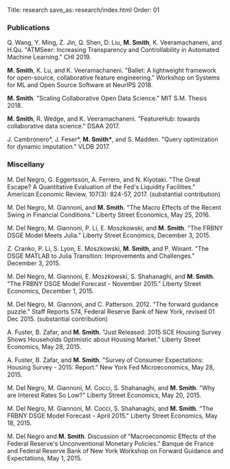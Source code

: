 Title: research
save_as: research/index.html
Order: 01

### Publications

Q. Wang, Y. Ming, Z. Jin, Q. Shen, D. Liu, __M. Smith__, K. Veeramachaneni, and H.Qu.
    "ATMSeer: Increasing Transparency and Controllability in Automated Machine Learning."
    CHI 2019.
    <a target="_blank" href="https://arxiv.org/abs/1902.05009"><i class="fa fa-file-pdf-o fa-1"></i></a>

__M. Smith__, K. Lu, and K. Veeramachaneni.
    "Ballet: A lightweight framework for open-source, collaborative feature engineering."
    Workshop on Systems for ML and Open Source Software at NeurIPS 2018.
    <a target="_blank" href="http://learningsys.org/nips18/assets/papers/15CameraReadySubmissionneurips_sysml_2018-8.pdf"><i class="fa fa-file-pdf-o fa-1" aria-hidden="true"></i></a>
    <a target="_blank" href="{filename}/files/smith2018ballet.bib"><i class="fa fa-quote-right fa-1" aria-hidden="true"></i></a>

__M. Smith__.
    "Scaling Collaborative Open Data Science."
    MIT S.M. Thesis 2018.
    <a target="_blank" href="https://dspace.mit.edu/handle/1721.1/117819"><i class="fa fa-link fa-1" aria-hidden="true"></i></a>
    <a target="_blank" href="{filename}/files/Micah J Smith SM Thesis.pdf"><i class="fa fa-file-pdf-o fa-1" aria-hidden="true"></i></a>
    <a target="_blank" href="{filename}/files/smith2018scaling.bib"><i class="fa fa-quote-right fa-1" aria-hidden="true"></i></a>

__M. Smith__, R. Wedge, and K. Veeramachaneni.
    "FeatureHub: towards collaborative data science."
    DSAA 2017.
    <a target="_blank" href="{filename}/files/featurehub-smith.pdf"><i class="fa fa-file-pdf-o fa-1" aria-hidden="true"></i></a>
    <a target="_blank" href="{filename}/files/smith2017feature.bib"><i class="fa fa-quote-right fa-1" aria-hidden="true"></i></a>
    <a target="_blank" href="{filename}/files/featurehub-dsaa-presentation-oct-2017.pdf"><i class="fa fa-film fa-1" aria-hidden="true"></i></a>

J. Cambronero\*, J. Feser\*, __M. Smith\*__, and S. Madden.
    "Query optimization for dynamic imputation."
    VLDB 2017.
    <a target="_blank" href="http://www.vldb.org/pvldb/vol10/p1310-feser.pdf"><i class="fa fa-file-pdf-o fa-1" aria-hidden="true"></i></a>
    <a target="_blank" href="{filename}/files/cambronero2017query.bib"><i class="fa fa-quote-right fa-1" aria-hidden="true"></i></a>

### Miscellany

M. Del Negro, G. Eggertsson, A. Ferrero, and N. Kiyotaki. "The Great
    Escape? A Quantitative Evaluation of the Fed's Liquidity Facilities." American Economic
    Review, 107(3): 824-57, 2017.
    (substantial contribution)
    <a target="_blank" href="https://www.aeaweb.org/articles?id=10.1257/aer.20121660"><i class="fa fa-link fa-1" aria-hidden="true"></i></a>

M. Del Negro, M. Giannoni, and __M. Smith__. "The Macro Effects of the Recent Swing in
    Financial Conditions." Liberty Street Economics, May 25, 2016.
    <a target="_blank" href="http://libertystreeteconomics.newyorkfed.org/2016/05/the-macro-effects-of-the-recent-swing-in-financial-conditions.html"><i class="fa fa-link fa-1" aria-hidden="true"></i></a>

M. Del Negro, M. Giannoni, P. Li, E. Moszkowski, and __M. Smith__. "The FRBNY DSGE Model
    Meets Julia." Liberty Street Economics, December 3, 2015.
    <a target="_blank" href="http://libertystreeteconomics.newyorkfed.org/2015/12/the-frbny-dsge-model-meets-julia.html"><i class="fa fa-link fa-1" aria-hidden="true"></i></a>

Z. Cranko, P. Li, S. Lyon, E. Moszkowski, __M. Smith__, and P. Winant. "The DSGE MATLAB to
    Julia Transition: Improvements and Challenges." December 3, 2015.
    <a target="_blank" href="https://github.com/FRBNY-DSGE/DSGE.jl/blob/v0.1.0/doc/MatlabToJuliaTransition.md"><i class="fa fa-link fa-1" aria-hidden="true"></i></a>

M. Del Negro, M. Giannoni, E. Moszkowski, S. Shahanaghi, and __M. Smith__. "The FRBNY DSGE
    Model Forecast - November 2015." Liberty Street Economics, December 1, 2015.
    <a target="_blank" href="http://libertystreeteconomics.newyorkfed.org/2015/12/the-frbny-dsge-model-forecastnovember-2015.html"><i class="fa fa-link fa-1" aria-hidden="true"></i></a>

M. Del Negro, M. Giannoni, and C. Patterson. 2012.  "The forward guidance
    puzzle." Staff Reports 574, Federal Reserve Bank of New York, revised 01 Dec 2015.
    (substantial contribution)
    <a target="_blank" href="https://www.newyorkfed.org/medialibrary/media/research/staff_reports/sr574.html"><i class="fa fa-file-pdf-o fa-1" area-hidden="true"></i></a>

A. Fuster, B. Zafar, and __M. Smith__. "Just Released: 2015 SCE Housing Survey Shows
    Households Optimistic about Housing Market." Liberty Street Economics, May 28, 2015.
    <a target="_blank" href="http://libertystreeteconomics.newyorkfed.org/2015/05/just-released-2015-sce-housing-survey-shows-households-optimistic-about-housing-market.html"><i class="fa fa-link fa-1" aria-hidden="true"></i></a>

A. Fuster, B. Zafar, and __M. Smith__. "Survey of Consumer Expectations: Housing Survey -
    2015: Report." New York Fed Microeconomics, May 28, 2015.
    <a target="_blank" href="https://www.newyorkfed.org/medialibrary/interactives/sce/sce/downloads/data/2015-SCE-Housing-Survey.pdf"><i class="fa fa-link fa-1" aria-hidden="true"></i></a>

M. Del Negro, M. Giannoni, M. Cocci, S. Shahanaghi, and __M. Smith__. "Why are Interest
    Rates So Low?" Liberty Street Economics, May 20, 2015.
    <a target="_blank" href="http://libertystreeteconomics.newyorkfed.org/2015/05/why-are-interest-rates-so-low.html"><i class="fa fa-link fa-1" aria-hidden="true"></i></a>

M. Del Negro, M. Giannoni, M. Cocci, S. Shahanaghi, and __M. Smith__. "The FRBNY DSGE Model
    Forecast - April 2015." Liberty Street Economics, May 18, 2015.
    <a target="_blank" href="http://libertystreeteconomics.newyorkfed.org/2015/05/the-frbny-dsge-model-forecast-april-2015.html"><i class="fa fa-link fa-1" aria-hidden="true"></i></a>

M. Del Negro and __M. Smith__. Discussion of "Macroeconomic Effects of the Federal
    Reserve's Unconventional Monetary Policies." Banque de France and Federal Reserve Bank of
    New York Workshop on Forward Guidance and Expectations, May 1, 2015.
